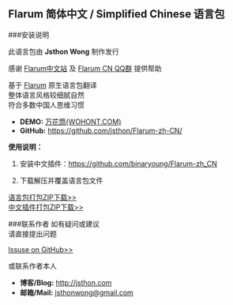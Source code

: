 ## Flarum 简体中文 / Simplified Chinese 语言包

###安装说明

此语言包由 **Jsthon Wong** 制作发行  

感谢 [Flarum中文站](http://flarum.org.cn) 及 [Flarum CN QQ群](http://shang.qq.com/wpa/qunwpa?idkey=ce16b9ac4b222fce3102c41fcc39048cba045d1d242bc33ed5e845c1166c138a) 提供帮助

  
基于 [Flarum](http://flarum.org) 原生语言包翻译  
整体语言风格较细腻自然  
符合多数中国人思维习惯
  
* **DEMO:** [万花筒(WOHONT.COM)](https://wohont.com/)
* **GitHub:** <https://github.com/jsthon/Flarum-zh-CN/>
  
  
**使用说明：**
1. 安装中文插件：https://github.com/binaryoung/Flarum-zh_CN
  
2. 下载解压并覆盖语言包文件
  
[语言包打包ZIP下载>>](https://github.com/jsthon/Flarum-zh-CN/archive/master.zip)  
[中文插件打包ZIP下载>>](https://github.com/binaryoung/Flarum-zh_CN/archive/master.zip)  
  
###联系作者
如有疑问或建议  
请直接提出问题  
  
[Issuse on GitHub>>](https://github.com/jsthon/Flarum-zh-CN/issues)  
  
或联系作者本人  
* **博客/Blog:** <http://jsthon.com>
* **邮箱/Mail:** jsthonwong@gmail.com  
